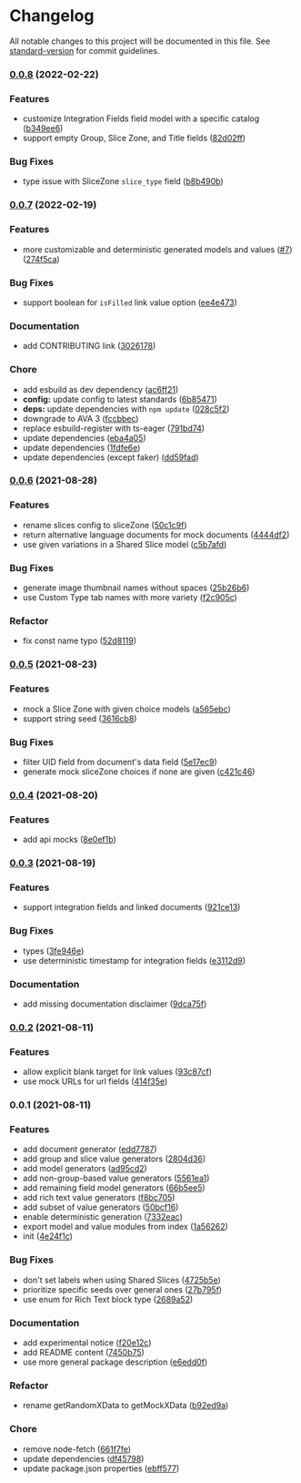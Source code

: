 # Changelog

All notable changes to this project will be documented in this file. See [standard-version](https://github.com/conventional-changelog/standard-version) for commit guidelines.

### [0.0.8](https://github.com/prismicio/prismic-mock/compare/v0.0.7...v0.0.8) (2022-02-22)


### Features

* customize Integration Fields field model with a specific catalog ([b349ee6](https://github.com/prismicio/prismic-mock/commit/b349ee600c5014f77ade55abe9450835b469014f))
* support empty Group, Slice Zone, and Title fields ([82d02ff](https://github.com/prismicio/prismic-mock/commit/82d02ff632f13d60883b710fe929018f687cf11b))


### Bug Fixes

* type issue with SliceZone `slice_type` field ([b8b490b](https://github.com/prismicio/prismic-mock/commit/b8b490b48cee73c510df8056af460157173d2db0))

### [0.0.7](https://github.com/prismicio/prismic-mock/compare/v0.0.6...v0.0.7) (2022-02-19)


### Features

* more customizable and deterministic generated models and values ([#7](https://github.com/prismicio/prismic-mock/issues/7)) ([274f5ca](https://github.com/prismicio/prismic-mock/commit/274f5caa66e483828b70f1877087b08f58de4146))


### Bug Fixes

* support boolean for `isFilled` link value option ([ee4e473](https://github.com/prismicio/prismic-mock/commit/ee4e4735834e15fb9a98b8a9996204f0c6b039b2))


### Documentation

* add CONTRIBUTING link ([3026178](https://github.com/prismicio/prismic-mock/commit/302617836bbf8f275ed99d64ad9dada94145bd39))


### Chore

* add esbuild as dev dependency ([ac6ff21](https://github.com/prismicio/prismic-mock/commit/ac6ff211067fb446b014b10079a6ec31e66076c9))
* **config:** update config to latest standards ([6b85471](https://github.com/prismicio/prismic-mock/commit/6b85471296cd1d3baac96070f5b343b4565360f1))
* **deps:** update dependencies with `npm update` ([028c5f2](https://github.com/prismicio/prismic-mock/commit/028c5f27422325636de9805e5455bb0b073fc8e3))
* downgrade to AVA 3 ([fccbbec](https://github.com/prismicio/prismic-mock/commit/fccbbec674d36e9f0029872d05444e6535d04e8f))
* replace esbuild-register with ts-eager ([791bd74](https://github.com/prismicio/prismic-mock/commit/791bd749daff96d64dd6f0a68c89bfc614f929ab))
* update dependencies ([eba4a05](https://github.com/prismicio/prismic-mock/commit/eba4a05fef6cbdda119cbd4bdeedbd832810b380))
* update dependencies ([1fdfe6e](https://github.com/prismicio/prismic-mock/commit/1fdfe6e422e651a441d3553c0ea45bfa20797d83))
* update dependencies (except faker) ([dd59fad](https://github.com/prismicio/prismic-mock/commit/dd59fad939591579f5dd135747738b46d47116ed))

### [0.0.6](https://github.com/prismicio/prismic-mock/compare/v0.0.5...v0.0.6) (2021-08-28)


### Features

* rename slices config to sliceZone ([50c1c9f](https://github.com/prismicio/prismic-mock/commit/50c1c9f3fca4d66b84d7e781ca8cb5f4290a0ed6))
* return alternative language documents for mock documents ([4444df2](https://github.com/prismicio/prismic-mock/commit/4444df26736471ced2a875f0d52c681d96e2b0a3))
* use given variations in a Shared Slice model ([c5b7afd](https://github.com/prismicio/prismic-mock/commit/c5b7afd6ddef481c2781f3dd8e9d4c6bafd69022))


### Bug Fixes

* generate image thumbnail names without spaces ([25b26b6](https://github.com/prismicio/prismic-mock/commit/25b26b65768abdebed6f1d9438bcf699aba017f8))
* use Custom Type tab names with more variety ([f2c905c](https://github.com/prismicio/prismic-mock/commit/f2c905cc1b896c83fc3ea1217da43d81863ccccf))


### Refactor

* fix const name typo ([52d8119](https://github.com/prismicio/prismic-mock/commit/52d81191cc5cbdb3c3d26035aa05859355ac0b51))

### [0.0.5](https://github.com/prismicio/prismic-mock/compare/v0.0.4...v0.0.5) (2021-08-23)


### Features

* mock a Slice Zone with given choice models ([a565ebc](https://github.com/prismicio/prismic-mock/commit/a565ebc07b196052223eb3dc4a6cb3fe4b142c52))
* support string seed ([3616cb8](https://github.com/prismicio/prismic-mock/commit/3616cb840c41dc9b11326a1a49b0980f7df64f39))


### Bug Fixes

* filter UID field from document's data field ([5e17ec9](https://github.com/prismicio/prismic-mock/commit/5e17ec94e78976a85de57d37f102040dfb719b34))
* generate mock sliceZone choices if none are given ([c421c46](https://github.com/prismicio/prismic-mock/commit/c421c46ae5489e540308abd5e236f5e0ae9f5564))

### [0.0.4](https://github.com/prismicio/prismic-mock/compare/v0.0.3...v0.0.4) (2021-08-20)


### Features

* add api mocks ([8e0ef1b](https://github.com/prismicio/prismic-mock/commit/8e0ef1be718a11482ecc2fbc9dc8c58ceda71cdc))

### [0.0.3](https://github.com/prismicio/prismic-mock/compare/v0.0.2...v0.0.3) (2021-08-19)


### Features

* support integration fields and linked documents ([921ce13](https://github.com/prismicio/prismic-mock/commit/921ce134cb530cfface37bf52f11a29f914f4ba2))


### Bug Fixes

* types ([3fe946e](https://github.com/prismicio/prismic-mock/commit/3fe946ecd74bfcfc306cef05ed57abca23307c86))
* use deterministic timestamp for integration fields ([e3112d9](https://github.com/prismicio/prismic-mock/commit/e3112d92c215c582c3124c551230f08d6c930a51))


### Documentation

* add missing documentation disclaimer ([9dca75f](https://github.com/prismicio/prismic-mock/commit/9dca75f20f1d0db54ea52a9cee77f5ee0a608b2b))

### [0.0.2](https://github.com/prismicio/prismic-mock/compare/v0.0.1...v0.0.2) (2021-08-11)


### Features

* allow explicit blank target for link values ([93c87cf](https://github.com/prismicio/prismic-mock/commit/93c87cfc4960cb9f2dc4c43f734431bb039f7877))
* use mock URLs for url fields ([414f35e](https://github.com/prismicio/prismic-mock/commit/414f35e14d3aad1ddb95a44c79afb65021a65e69))

### 0.0.1 (2021-08-11)


### Features

* add document generator ([edd7787](https://github.com/prismicio/prismic-mock/commit/edd778712c41fe6f9e3018b6ef203e4b23bbc82f))
* add group and slice value generators ([2804d36](https://github.com/prismicio/prismic-mock/commit/2804d36652b09b927195fc552c45179477d126c1))
* add model generators ([ad95cd2](https://github.com/prismicio/prismic-mock/commit/ad95cd2a04383ea0ccc52a1cb11aeaa4dfc9c021))
* add non-group-based value generators ([5561ea1](https://github.com/prismicio/prismic-mock/commit/5561ea1aff5877b5230079f92e6e509e679427a5))
* add remaining field model generators ([66b5ee5](https://github.com/prismicio/prismic-mock/commit/66b5ee5c5ab8ba39ef1a636b58f0acdac27e0260))
* add rich text value generators ([f8bc705](https://github.com/prismicio/prismic-mock/commit/f8bc7058d521f5bc3e12518466cb6c1a19f26b87))
* add subset of value generators ([50bcf16](https://github.com/prismicio/prismic-mock/commit/50bcf1695109a2b94f47ef28c355855771d7379f))
* enable deterministic generation ([7332eac](https://github.com/prismicio/prismic-mock/commit/7332eac1d0c8b015d598530f9550635eb6d3f852))
* export model and value modules from index ([1a56262](https://github.com/prismicio/prismic-mock/commit/1a56262977cec22069fbbe8c086d8036a19cf195))
* init ([4e24f1c](https://github.com/prismicio/prismic-mock/commit/4e24f1c590570e881e7cda14fd87c463336e1e14))


### Bug Fixes

* don't set labels when using Shared Slices ([4725b5e](https://github.com/prismicio/prismic-mock/commit/4725b5e75c30c33d1678b3b1824cef1586c823e6))
* prioritize specific seeds over general ones ([27b795f](https://github.com/prismicio/prismic-mock/commit/27b795ff7587befcf962918a32089d92c4962f0e))
* use enum for Rich Text block type ([2689a52](https://github.com/prismicio/prismic-mock/commit/2689a52cf7fb83190ce5f48b0fad9a51a62c6a70))


### Documentation

* add experimental notice ([f20e12c](https://github.com/prismicio/prismic-mock/commit/f20e12c67a4765c5197b016e5bc353dee473f017))
* add README content ([7450b75](https://github.com/prismicio/prismic-mock/commit/7450b752ef4210d09ed29f0f4a543084baf6e3de))
* use more general package description ([e6edd0f](https://github.com/prismicio/prismic-mock/commit/e6edd0fe5ecde1a6fb8871b9ab228a4597b60573))


### Refactor

* rename getRandomXData to getMockXData ([b92ed9a](https://github.com/prismicio/prismic-mock/commit/b92ed9ac81b0b3f3eb12008854cd490aa60b1667))


### Chore

* remove node-fetch ([661f7fe](https://github.com/prismicio/prismic-mock/commit/661f7fe01b1d767eafb296737c2334d1d505a8e1))
* update dependencies ([df45798](https://github.com/prismicio/prismic-mock/commit/df457987d5d97acff8f9778794344d75cb2dfbc3))
* update package.json properties ([ebff577](https://github.com/prismicio/prismic-mock/commit/ebff577e67a141d42410074e13cf8b247f5462fa))
